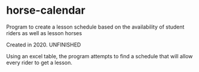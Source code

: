 # horse-calendar
Program to create a lesson schedule based on the availability of student riders as well as lesson horses

Created in 2020.
UNFINISHED

Using an excel table, the program attempts to find a schedule that will allow every rider to get a lesson.
